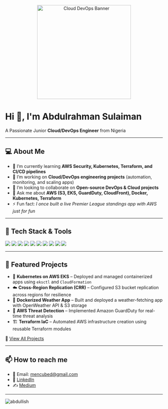 <!-- Header GIF -->
<p align="center">
  <img src="https://media.giphy.com/media/QTfX9Ejfra3ZmNxh6B/giphy.gif" width="300" alt="Cloud DevOps Banner">
</p>

# Hi 👋, I'm Abdulrahman Sulaiman  
A Passionate Junior **Cloud/DevOps Engineer** from Nigeria  

---

## 💻 About Me  
- 🌱 I’m currently learning **AWS Security, Kubernetes, Terraform, and CI/CD pipelines**  
- 🔭 I’m working on **Cloud/DevOps engineering projects** (automation, monitoring, and scaling apps)  
- 👯 I’m looking to collaborate on **Open-source DevOps & Cloud projects**  
- 💬 Ask me about **AWS (S3, EKS, GuardDuty, CloudFront), Docker, Kubernetes, Terraform**  
- ⚡ Fun fact: *I once built a live Premier League standings app with AWS just for fun*  

---

## 🔧 Tech Stack & Tools  

<p align="left">
  <!-- Cloud -->
  <img src="https://img.shields.io/badge/AWS-232F3E?style=for-the-badge&logo=amazonaws&logoColor=white" />
  <img src="https://img.shields.io/badge/Terraform-7B42BC?style=for-the-badge&logo=terraform&logoColor=white" />
  <img src="https://img.shields.io/badge/Kubernetes-326CE5?style=for-the-badge&logo=kubernetes&logoColor=white" />
  <img src="https://img.shields.io/badge/Docker-2496ED?style=for-the-badge&logo=docker&logoColor=white" />

  <!-- Programming & Scripting -->
  <img src="https://img.shields.io/badge/Python-3776AB?style=for-the-badge&logo=python&logoColor=white" />
  <img src="https://img.shields.io/badge/Bash-4EAA25?style=for-the-badge&logo=gnu-bash&logoColor=white" />

  <!-- Version Control -->
  <img src="https://img.shields.io/badge/Git-F05032?style=for-the-badge&logo=git&logoColor=white" />
  <img src="https://img.shields.io/badge/GitHub-181717?style=for-the-badge&logo=github&logoColor=white" />

  <!-- OS -->
  <img src="https://img.shields.io/badge/Linux-FCC624?style=for-the-badge&logo=linux&logoColor=black" />
  <img src="https://img.shields.io/badge/VSCode-007ACC?style=for-the-badge&logo=visualstudiocode&logoColor=white" />
</p>  

---

## 📌 Featured Projects  

- 🚀 **Kubernetes on AWS EKS** – Deployed and managed containerized apps using `eksctl` and `CloudFormation`  
- ☁️ **Cross-Region Replication (CRR)** – Configured S3 bucket replication across regions for resilience  
- 🐳 **Dockerized Weather App** – Built and deployed a weather-fetching app with OpenWeather API & S3 storage  
- 🔐 **AWS Threat Detection** – Implemented Amazon GuardDuty for real-time threat analysis  
- 🏗️ **Terraform IaC** – Automated AWS infrastructure creation using reusable Terraform modules  

🔗 [View All Projects](https://github.com/your-username?tab=repositories)  

---


## 📫 How to reach me  

- 📧 Email: mencubed@gmail.com 
- 💼 [LinkedIn](https://www.linkedin.com/in/abdulrahmansulaimanu/)  
- ✍️ [Medium](https://medium.com/@ymencubed)  

---
<p align="left"> <img src="https://komarev.com/ghpvc/?username=abdullish&label=Profile%20views&color=0e75b6&style=flat" alt="abdullish" /> </p>



